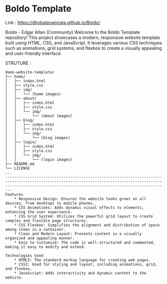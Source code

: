 # Boldo Template

Link : https://dhobalenamrata.github.io/Boldo/

 Boldo - Edgar Allan (Community)
Welcome to the Boldo Template repository! This project showcases a modern, responsive website template built using HTML, CSS, and JavaScript. It leverages various CSS techniques such as animations, grid systems, and flexbox to create a visually appealing and user-friendly interface.

STRUTURE : 
```plaintext
demo-website-template/
├── home/
│   ├── index.html
│   ├── style.css
│   ├── img/
│   │   └── (home images)
│   ├── about/
│   │   ├── index.html
│   │   ├── style.css
│   │   └── img/
│   │       └── (about images)
│   ├── blog/
│   │   ├── index.html
│   │   ├── style.css
│   │   └── img/
│   │       └── (blog images)
│   ├── login/
│   │   ├── index.html
│   │   ├── style.css
│   │   └── img/
│   │       └── (login images)
├── README.md
└── LICENSE
...
---------------------------------------------------------------------------------------------------------------------------------------------------------------------------------------------------------------------
Features
    * Responsive Design: Ensures the website looks great on all devices, from desktops to mobile phones.
    * CSS Animations: Adds dynamic visual effects to elements, enhancing the user experience.
    * CSS Grid System: Utilizes the powerful grid layout to create complex and flexible page structures.
    * CSS Flexbox: Simplifies the alignment and distribution of space among items in a container.
    * Clean and Modern Layout: Presents content in a visually organized and appealing manner.
    * Easy to Customize: The code is well-structured and commented, making it easy to modify and extend.

Technologies Used
    * HTML5: The standard markup language for creating web pages.
    * CSS3: Used for styling and layout, including animations, grid, and flexbox.
    * JavaScript: Adds interactivity and dynamic content to the website.

